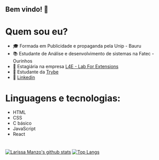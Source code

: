 

## Bem vindo! 👋


# Quem sou eu?
- :mortar_board: Formada em Publicidade e propaganda pela Unip - Bauru
- :books: Estudante de Análise e desenvolvimento de sistemas na Fatec - Ourinhos
- :office: Estagiária na empresa [L4E - Lab For Extensions](https://lab4e.com.br/)
- :green_book: Estudante da [Trybe](https://www.betrybe.com)
- :speech_balloon: [Linkedin](https://www.linkedin.com/in/larissa-manzo/)


# Linguagens e tecnologias:
-  HTML
-  CSS
-  C básico
-  JavaScript
-  React


#

[![Larissa Manzo's github stats](https://github-readme-stats.vercel.app/api?username=larymanzo&show_icons=true&theme=gruvbox)](https://github.com/larymanzo/github-readme-stats)
[![Top Langs](https://github-readme-stats.vercel.app/api/top-langs/?username=larymanzo&show_icons=true&theme=gruvbox)](https://github.com/larymanzo/github-readme-stats)
